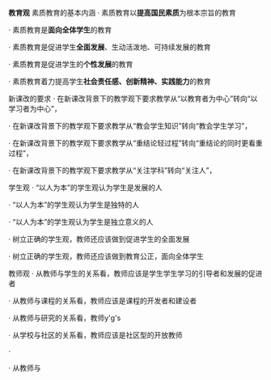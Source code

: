 **教育观**
素质教育的基本内涵
· 素质教育以**提高国民素质**为根本宗旨的教育

· 素质教育是**面向全体学生**的教育

· 素质教育是促进学生**全面发展**、生动活泼地、可持续发展的教育

· 素质教育是促进学生的**个性发展**的教育

· 素质教育着力提高学生**社会责任感、创新精神、实践能力**的教育

新课改的要求
· 在新课改背景下的教学观下要求教学从“以教育者为中心”转向“以学习者为中心”，

· 在新课改背景下的教学观下要求教学从“教会学生知识”转向“教会学生学习”，

· 在新课改背景下的教学观下要求教学从“重结论轻过程”转向“重结论的同时更看重过程”，

· 在新课改背景下的教学观下要求教学从“关注学科”转向“关注人”，

学生观
· “以人为本”的学生观认为学生是发展的人

· “以人为本”的学生观认为学生是独特的人

· “以人为本”的学生观认为学生是独立意义的人

· 树立正确的学生观，教师还应该做到促进学生的全面发展

· 树立正确的学生观，教师还应该做到教育公正，面向全体学生

教师观
· 从教师与学生的关系看，教师应该是学生学生学习的引导者和发展的促进者

· 从教师与课程的关系看，教师应该是课程的开发者和建设者

· 从教师与研究的关系看，教师y'g's

· 从学校与社区的关系看，教师应该是社区型的开放教师

·

· 从教师与


